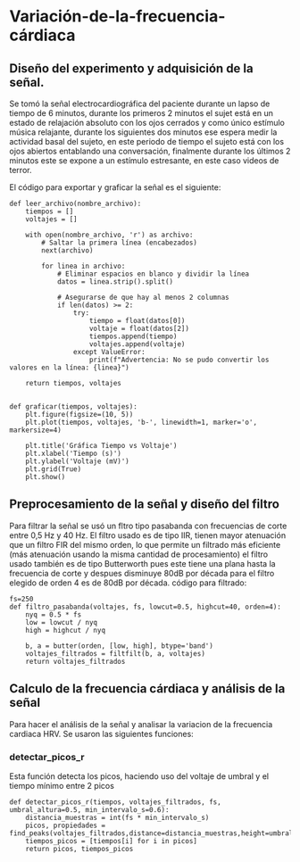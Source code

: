 # Variación-de-la-frecuencia-cárdiaca
## Diseño del experimento y adquisición de la señal.
Se tomó la señal electrocardiográfica del paciente durante un lapso de tiempo de 6 minutos, durante los primeros 2 minutos el sujet está en un estado de relajación absoluto con los ojos cerrados y como único estímulo música relajante, durante los siguientes dos minutos ese espera medir la actividad basal del sujeto, en este periodo de tiempo el sujeto está con los ojos abiertos entablando una conversación, finalmente durante los últimos 2 minutos este se expone a un estímulo estresante, en este caso videos de terror.

El código para exportar y graficar la señal es el siguiente:
```
def leer_archivo(nombre_archivo):
    tiempos = []
    voltajes = []

    with open(nombre_archivo, 'r') as archivo:
        # Saltar la primera línea (encabezados)
        next(archivo)

        for linea in archivo:
            # Eliminar espacios en blanco y dividir la línea
            datos = linea.strip().split()

            # Asegurarse de que hay al menos 2 columnas
            if len(datos) >= 2:
                try:
                    tiempo = float(datos[0])
                    voltaje = float(datos[2])
                    tiempos.append(tiempo)
                    voltajes.append(voltaje)
                except ValueError:
                    print(f"Advertencia: No se pudo convertir los valores en la línea: {linea}")

    return tiempos, voltajes


def graficar(tiempos, voltajes):
    plt.figure(figsize=(10, 5))
    plt.plot(tiempos, voltajes, 'b-', linewidth=1, marker='o', markersize=4)

    plt.title('Gráfica Tiempo vs Voltaje')
    plt.xlabel('Tiempo (s)')
    plt.ylabel('Voltaje (mV)')
    plt.grid(True)
    plt.show()
```
## Preprocesamiento de la señal y diseño del filtro
Para filtrar la señal se usó un fltro tipo pasabanda con frecuencias de corte entre 0,5 Hz y 40 Hz.
El filtro usado es de tipo IIR, tienen mayor atenuación que un filtro FIR del mismo orden, lo que permite un filtrado más eficiente (más atenuación usando la misma cantidad de procesamiento) el filtro usado también es de tipo Butterworth pues este tiene una plana hasta la frecuencia de corte y despues disminuye 80dB por década para el filtro elegido de orden 4 es de 80dB por década.
código para filtrado:
```
fs=250
def filtro_pasabanda(voltajes, fs, lowcut=0.5, highcut=40, orden=4):
    nyq = 0.5 * fs
    low = lowcut / nyq
    high = highcut / nyq

    b, a = butter(orden, [low, high], btype='band')
    voltajes_filtrados = filtfilt(b, a, voltajes)
    return voltajes_filtrados
```
## Calculo de la frecuencia cárdiaca y análisis de la señal
Para hacer el análisis de la señal y analisar la variacion de la frecuencia cardiaca HRV. Se usaron las siguientes funciones:
### detectar_picos_r
Esta función detecta los picos, haciendo uso del voltaje de umbral y el tiempo mínimo entre 2 picos
```
def detectar_picos_r(tiempos, voltajes_filtrados, fs, umbral_altura=0.5, min_intervalo_s=0.6):
    distancia_muestras = int(fs * min_intervalo_s)
    picos, propiedades = find_peaks(voltajes_filtrados,distance=distancia_muestras,height=umbral_altura)
    tiempos_picos = [tiempos[i] for i in picos]
    return picos, tiempos_picos
```























